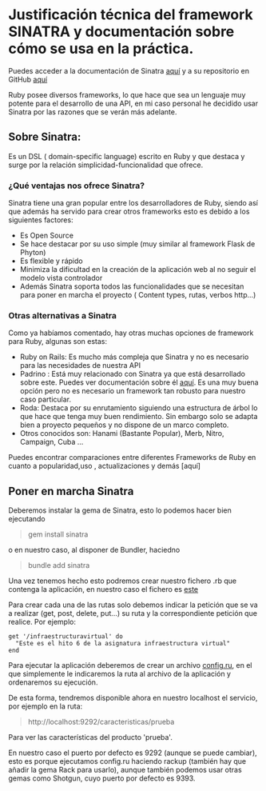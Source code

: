 # Justificación técnica del framework SINATRA y documentación sobre cómo se usa en la práctica.

Puedes acceder a la documentación de Sinatra [aquí](http://sinatrarb.com/documentation.html) y a su repositorio en GitHub [aquí](https://github.com/sinatra/sinatra)

Ruby posee diversos frameworks, lo que hace que sea un lenguaje muy potente para el desarrollo de una API, en mi caso personal he decidido usar Sinatra por las razones que se verán más adelante.

## Sobre Sinatra:

Es un DSL ( domain-specific language) escrito en Ruby y que destaca y surge por la relación simplicidad-funcionalidad que ofrece.

### ¿Qué ventajas nos ofrece Sinatra?

Sinatra tiene una gran popular entre los desarrolladores de Ruby, siendo así que además ha servido para crear otros frameworks esto es debido a los siguientes factores:

* Es Open Source
* Se hace destacar por su uso simple (muy similar al framework Flask de Phyton)
* Es flexible y rápido
* Minimiza la dificultad en la creación de la aplicación web al no seguir el modelo vista controlador
* Además Sinatra soporta todos las funcionalidades que se necesitan para poner en marcha el proyecto ( Content types, rutas, verbos http...)

### Otras alternativas a Sinatra

Como ya habíamos comentado, hay otras muchas opciones de framework para Ruby, algunas son estas:

* Ruby on Rails: Es mucho más compleja que Sinatra y no es necesario para las necesidades de nuestra API
* Padrino : Está muy relacionado con Sinatra ya que está desarrollado sobre este. Puedes ver documentación sobre él [aquí](http://padrinorb.com/). Es una muy buena opción pero no es necesario un framework tan robusto para nuestro caso particular.
* Roda: Destaca por su enrutamiento siguiendo una estructura de árbol lo que hace que tenga muy buen rendimiento. Sin embargo solo se adapta bien a proyecto pequeños y no dispone de un marco completo.
* Otros conocidos son: Hanami (Bastante Popular), Merb, Nitro, Campaign, Cuba ...

Puedes encontrar comparaciones entre diferentes Frameworks de Ruby en cuanto a popularidad,uso , actualizaciones y demás [aquí]

## Poner en marcha Sinatra

Deberemos instalar la gema de Sinatra, esto lo podemos hacer bien ejecutando 

> gem install sinatra

o en nuestro caso, al disponer de Bundler, haciedno 

> bundle add sinatra

Una vez tenemos hecho esto podremos crear nuestro fichero .rb que contenga la aplicación, en nuestro caso el fichero es [este](https://github.com/mariasanzs/makeupIV/blob/master/sinatra/myapp.rb)

Para crear cada una de las rutas solo debemos indicar la petición que se va a realizar (get, post, delete, put...) su ruta y la correspondiente petición que realice. Por ejemplo:

~~~
get '/infraestructuravirtual' do
  "Este es el hito 6 de la asignatura infraestructura virtual"
end
~~~

Para ejecutar la aplicación deberemos de crear un archivo [config.ru](https://github.com/mariasanzs/makeupIV/blob/master/config.ru), en el que simplemente le indicaremos la ruta al archivo de la aplicación y ordenaremos su ejecución.

De esta forma, tendremos disponible ahora en nuestro localhost el servicio, por ejemplo en la ruta:

 > http://localhost:9292/caracteristicas/prueba

Para ver las características del producto 'prueba'.

En nuestro caso el puerto por defecto es 9292 (aunque se puede cambiar), esto es porque ejecutamos config.ru haciendo rackup (también hay que añadir la gema Rack para usarlo), aunque también podemos usar otras gemas como Shotgun, cuyo puerto por defecto es 9393. 


